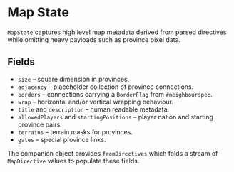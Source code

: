 # Map State

`MapState` captures high level map metadata derived from parsed directives while omitting heavy payloads such as province pixel data.

## Fields
- `size` – square dimension in provinces.
- `adjacency` – placeholder collection of province connections.
- `borders` – connections carrying a `BorderFlag` from `#neighbourspec`.
- `wrap` – horizontal and/or vertical wrapping behaviour.
- `title` and `description` – human readable metadata.
- `allowedPlayers` and `startingPositions` – player nation and starting province pairs.
- `terrains` – terrain masks for provinces.
- `gates` – special province links.

The companion object provides `fromDirectives` which folds a stream of `MapDirective` values to populate these fields.
